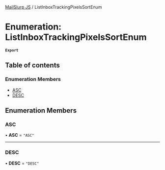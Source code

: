 [MailSlurp JS](../README.md) / ListInboxTrackingPixelsSortEnum

# Enumeration: ListInboxTrackingPixelsSortEnum

**`Export`**

## Table of contents

### Enumeration Members

- [ASC](ListInboxTrackingPixelsSortEnum.md#asc)
- [DESC](ListInboxTrackingPixelsSortEnum.md#desc)

## Enumeration Members

### ASC

• **ASC** = ``"ASC"``

___

### DESC

• **DESC** = ``"DESC"``
